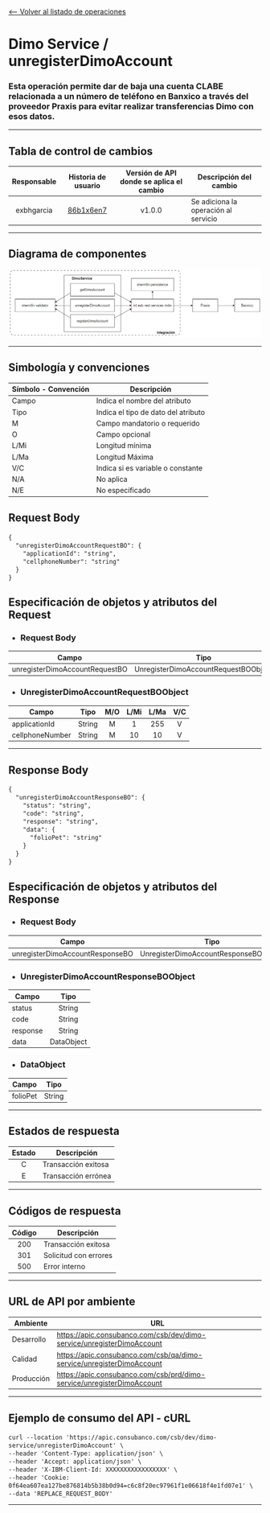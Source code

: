 [<-- Volver al listado de operaciones](./../../index.md)

# Dimo Service / unregisterDimoAccount

###  Esta operación permite dar de baja una cuenta CLABE relacionada a un número de teléfono en Banxico a través del proveedor Praxis para evitar realizar transferencias Dimo con esos datos.
---


## Tabla de control de cambios
|Responsable|Historia de usuario|Versión de API donde se aplica el cambio|Descripción del cambio|
|:-:|:-:|:-:|-|
|exbhgarcia|[86b1x6en7](https://app.clickup.com/t/86b1x6en7)|v1.0.0|Se adiciona la operación al servicio|

---


## Diagrama de componentes
![Diagrama de componentes](./img/components.png)

---


## Simbología y convenciones
|Símbolo - Convención|Descripción|
|-|-|
|Campo|Indica el nombre del atributo|
|Tipo|Indica el tipo de dato del atributo|
|M|Campo mandatorio o requerido|
|O|Campo opcional|
|L/Mi|Longitud mínima|
|L/Ma|Longitud Máxima|
|V/C|Indica si es variable o constante|
|N/A|No aplica|
|N/E|No especificado|


## Request Body
```
{
  "unregisterDimoAccountRequestBO": {
    "applicationId": "string",
    "cellphoneNumber": "string"
  }
}
```
## Especificación de objetos y atributos del Request
* ### Request Body
| Campo | Tipo | M/O | L/Mi | L/Ma | V/C |
|-|:-:|:-:|:-:|:-:|:-:|
|unregisterDimoAccountRequestBO|UnregisterDimoAccountRequestBOObject|M|1|255|V|

* ### UnregisterDimoAccountRequestBOObject
| Campo | Tipo | M/O | L/Mi | L/Ma | V/C |
|-|:-:|:-:|:-:|:-:|:-:|
|applicationId|String|M|1|255|V|
|cellphoneNumber|String|M|10|10|V|


---

## Response Body
```
{
  "unregisterDimoAccountResponseBO": {
    "status": "string",
    "code": "string",
    "response": "string",
    "data": {
      "folioPet": "string"
    }
  }
}
```
## Especificación de objetos y atributos del Response
* ### Request Body
| Campo | Tipo |
|-|:-:|
|unregisterDimoAccountResponseBO|UnregisterDimoAccountResponseBOObject|

* ### UnregisterDimoAccountResponseBOObject
| Campo | Tipo |
|-|:-:|
|status|String|
|code|String|
|response|String|
|data|DataObject|

* ### DataObject
| Campo | Tipo |
|-|:-:|
|folioPet|String|

---

## Estados de respuesta
|Estado|Descripción|
|:-:|-|
|C|Transacción exitosa|
|E|Transacción errónea|

---
## Códigos de respuesta
|Código|Descripción|
|:-:|-|
|200|Transacción exitosa|
|301|Solicitud con errores|
|500|Error interno|

---


## URL de API por ambiente
|Ambiente|URL|
|-|-|
|Desarrollo|https://apic.consubanco.com/csb/dev/dimo-service/unregisterDimoAccount|    
|Calidad|https://apic.consubanco.com/csb/qa/dimo-service/unregisterDimoAccount|
|Producción|https://apic.consubanco.com/csb/prd/dimo-service/unregisterDimoAccount|

---


## Ejemplo de consumo del API - cURL
```
curl --location 'https://apic.consubanco.com/csb/dev/dimo-service/unregisterDimoAccount' \
--header 'Content-Type: application/json' \
--header 'Accept: application/json' \
--header 'X-IBM-Client-Id: XXXXXXXXXXXXXXXXX' \
--header 'Cookie: 0f64ea607ea127be876814b5b38b0d94=c6c8f20ec97961f1e06618f4e1fd07e1' \
--data 'REPLACE_REQUEST_BODY'
```
---

<!-- DOCUMENTACION TECNICA -->
